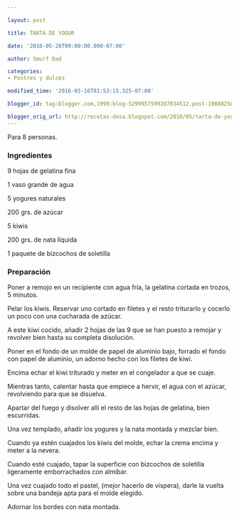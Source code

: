 ```yaml
---

layout: post

title: TARTA DE YOGUR

date: '2010-05-28T09:00:00.000-07:00'

author: Smurf Dad

categories:
- Postres y dulces

modified_time: '2016-03-16T01:53:15.325-07:00'

blogger_id: tag:blogger.com,1999:blog-5299957599287034512.post-1008825800584774940

blogger_orig_url: http://recetas-desa.blogspot.com/2010/05/tarta-de-yogur.html
---
```


Para 8 personas.

<h3>Ingredientes</h3>

9 hojas de gelatina fina

1 vaso grande de agua

5 yogures naturales

200 grs. de azúcar

5 kiwis

200 grs. de nata líquida

1 paquete de bizcochos de soletilla

<h3>Preparación</h3>

Poner a remojo en un recipiente con agua fría, la gelatina cortada en trozos, 5 minutos.

Pelar los kiwis. Reservar uno cortado en filetes y el resto triturarlo y cocerlo un poco con una cucharada de azúcar.

A este kiwi cocido, añadir 2 hojas de las 9 que se han puesto a remojar y revolver bien hasta su completa disolución.

Poner en el fondo de un molde de papel de aluminio bajo, forrado el fondo con papel de aluminio, un adorno hecho con los filetes de kiwi.

Encima echar el kiwi triturado y meter en el congelador a que se cuaje.

Mientras tanto, calentar hasta que empiece a hervir, el agua con el azúcar, revolviendo para que se disuelva.

Apartar del fuego y disolver allí el resto de las hojas de gelatina, bien escurridas.

Una vez templado, añadir los yogures y la nata montada y mezclar bien.

Cuando ya estén cuajados los kiwis del molde, echar la crema encima y meter a la nevera.

Cuando esté cuajado, tapar la superficie con bizcochos de soletilla ligeramente emborrachados con almibar.

Una vez cuajado todo el pastel, (mejor hacerlo de víspera), darle la vuelta sobre una bandeja apta para el molde elegido.

Adornar los bordes con nata montada.

